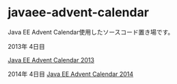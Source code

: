 javaee-advent-calendar
===========================

Java EE Advent Calendar使用したソースコード置き場です。

2013年 4日目

[Java EE Advent Calendar 2013](http://www.adventar.org/calendars/152)

2014年 4日目
[Java EE Advent Calendar 2014](http://qiita.com/advent-calendar/2014/javaee)


